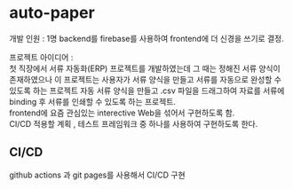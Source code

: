 # auto-paper
개발 인원 : 1명
backend를 firebase를 사용하여 frontend에 더 신경을 쓰기로 결정.

프로젝트 아이디어 :   
첫 직장에서 서류 자동화(ERP) 프로젝트를 개발하였는데 그 때는 정해진 서류 양식이 존재하였으나 이 프로젝트는 사용자가 서류 양식을 만들고 서류를 자동으로 완성할 수 있도록 하는 프로젝트
자동 서류 양식을 만들고 .csv 파일을 드래그하여 자료를 서류에 binding 후 서류를 인쇄할 수 있도록 하는 프로젝트.   
frontend에 요즘 관심있는 interective Web을 섞어서 구현하도록 함.   
CI/CD 적용할 계획 , 테스트 프레임워크 중 하나를 사용하여 구현하도록 한다.   

## CI/CD
github actions 과 git pages를 사용해서 CI/CD 구현


